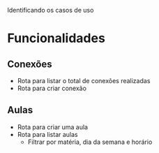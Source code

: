 Identificando os casos de uso

# Funcionalidades

## Conexões

- Rota para listar o total de conexões realizadas
- Rota para criar conexão

## Aulas

- Rota para criar uma aula
- Rota para listar aulas
    - Filtrar por matéria, dia da semana e horário